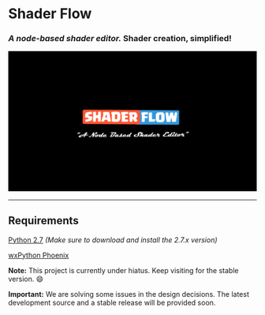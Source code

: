# **Shader Flow**
### _A node-based shader editor._ Shader creation, **simplified!**

![ShaderFlow Logo](/logo.png)

---

## Requirements

[Python 2.7](https://www.python.org) _(Make sure to download and install the 2.7.x version)_

[wxPython Phoenix](https://www.wxpython.org)


**Note:** This project is currently under hiatus. Keep visiting for the stable version. :smile:

**Important:** We are solving some issues in the design decisions. The latest development source and a stable release will be provided soon.
